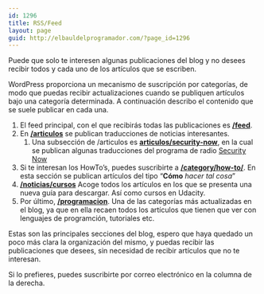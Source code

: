 ```yaml
---
id: 1296
title: RSS/Feed
layout: page
guid: http://elbauldelprogramador.com/?page_id=1296
---
```

Puede que solo te interesen algunas publicaciones del blog y no desees recibir todos y cada uno de los artículos que se escriben.

WordPress proporciona un mecanismo de suscripción por categorías, de modo que puedas recibir actualizaciones cuando se publiquen artículos bajo una categoría determinada. A continuación describo el contenido que se suele publicar en cada una.

  1. El feed principal, con el que recibirás todas las publicaciones es **<a href="/feed" target="_blank">/feed</a>**.
  2. En **<a href="/category/articulos/feed/" target="_blank">/articulos</a>** se publican traducciones de noticias interesantes.
      1. Una subsección de /articulos es **<a href="/category/articulos/security-now-articulos/feed" target="_blank">articulos/security-now</a>**, en la cual se publican algunas traducciones del programa de radio <a href="http://twit.tv/sn" target="_blank">Security Now</a>
  3. Si te interesan los HowTo&#8217;s, puedes suscribirte a **[/category/how-to/][1]**. En esta sección se publican artículos del tipo “**Cómo** *hacer tal cosa*”
  4. **<a href="/category/cursos/feed" target="_blank">/noticias/cursos</a>** Acoge todos los artículos en los que se presenta una nueva guía para descargar. Así como cursos en Udacity.
  5. Por último, **<a href="/category/programacion/feed" target="_blank">/programacion</a>**. Una de las categorías más actualizadas en el blog, ya que en ella recaen todos los artículos que tienen que ver con lenguajes de programción, tutoriales etc.

Estas son las principales secciones del blog, espero que haya quedado un poco más clara la organización del mismo, y puedas recibir las publicaciones que desees, sin necesidad de recibir artículos que no te interesan.

Si lo prefieres, puedes suscribirte por correo electrónico en la columna de la derecha.



 [1]: /category/how-to/feed
